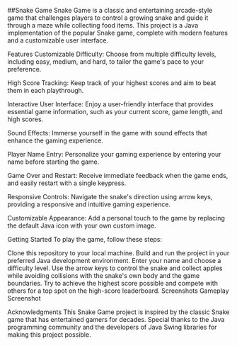 ##Snake Game
Snake Game is a classic and entertaining arcade-style game that challenges players to control a growing snake and guide it through a maze while collecting food items. This project is a Java implementation of the popular Snake game, complete with modern features and a customizable user interface.

Features
Customizable Difficulty: Choose from multiple difficulty levels, including easy, medium, and hard, to tailor the game's pace to your preference.

High Score Tracking: Keep track of your highest scores and aim to beat them in each playthrough.

Interactive User Interface: Enjoy a user-friendly interface that provides essential game information, such as your current score, game length, and high scores.

Sound Effects: Immerse yourself in the game with sound effects that enhance the gaming experience.

Player Name Entry: Personalize your gaming experience by entering your name before starting the game.

Game Over and Restart: Receive immediate feedback when the game ends, and easily restart with a single keypress.

Responsive Controls: Navigate the snake's direction using arrow keys, providing a responsive and intuitive gaming experience.

Customizable Appearance: Add a personal touch to the game by replacing the default Java icon with your own custom image.

Getting Started
To play the game, follow these steps:

Clone this repository to your local machine.
Build and run the project in your preferred Java development environment.
Enter your name and choose a difficulty level.
Use the arrow keys to control the snake and collect apples while avoiding collisions with the snake's own body and the game boundaries.
Try to achieve the highest score possible and compete with others for a top spot on the high-score leaderboard.
Screenshots
Gameplay Screenshot



Acknowledgments
This Snake Game project is inspired by the classic Snake game that has entertained gamers for decades. Special thanks to the Java programming community and the developers of Java Swing libraries for making this project possible.
